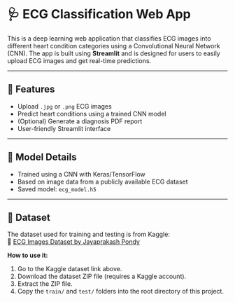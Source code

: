 # 🩺 ECG Classification Web App

This is a deep learning web application that classifies ECG images into different heart condition categories using a Convolutional Neural Network (CNN). The app is built using **Streamlit** and is designed for users to easily upload ECG images and get real-time predictions.

---

## 📌 Features

- Upload `.jpg` or `.png` ECG images
- Predict heart conditions using a trained CNN model
- (Optional) Generate a diagnosis PDF report
- User-friendly Streamlit interface

---

## 🧠 Model Details

- Trained using a CNN with Keras/TensorFlow
- Based on image data from a publicly available ECG dataset
- Saved model: `ecg_model.h5`

---

## 📂 Dataset

The dataset used for training and testing is from Kaggle:  
🔗 [ECG Images Dataset by Jayaprakash Pondy](https://www.kaggle.com/datasets/jayaprakashpondy/ecgimages)

**How to use it:**

1. Go to the Kaggle dataset link above.
2. Download the dataset ZIP file (requires a Kaggle account).
3. Extract the ZIP file.
4. Copy the `train/` and `test/` folders into the root directory of this project.

